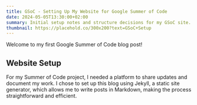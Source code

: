 ```yaml
---
title: GSoC - Setting Up My Website for Google Summer of Code
date: 2024-05-05T13:30:00+02:00
summary: Initial setup notes and structure decisions for my GSoC site.
thumbnail: https://placehold.co/300x200?text=GSoC+Setup
---
```


Welcome to my first Google Summer of Code blog post!

## Website Setup

For my Summer of Code project, I needed a platform to share updates and document my work. I chose to set up this blog using Jekyll, a static site generator, which allows me to write posts in Markdown, making the process straightforward and efficient.
